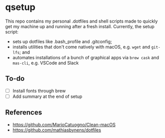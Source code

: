 # qsetup
This repo contains my personal .dotfiles and shell scripts made to quickly get my machine up and running after a fresh install. Currently, the setup script:
- sets up dotfiles like .bash_profile and .gitconfig;
- installs utilities that don't come natively with macOS, e.g. `wget` and `git-lfs`; and
- automates installations of a bunch of graphical apps via `brew cask` and `mas-cli`, e.g. VSCode and Slack

## To-do
- [ ] Install fonts through brew
- [ ] Add summary at the end of setup

## References
- https://github.com/MarioCatuogno/Clean-macOS
- https://github.com/mathiasbynens/dotfiles
